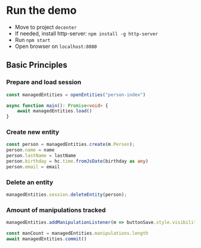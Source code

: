 # Run the demo

- Move to project `decenter`
- If needed, install http-server: `npm install -g http-server`
- Run `npm start`
- Open browser on `localhost:8080`

## Basic Principles

### Prepare and load session

```typescript
const managedEntities = openEntities("person-index")

async function main(): Promise<void> {
    await managedEntities.load()
}
```

### Create new entity

```typescript
const person = managedEntities.create(m.Person);
person.name = name
person.lastName = lastName
person.birthday = hc.time.fromJsDate(birthday as any)
person.email = email
```

### Delete an entity

```typescript
managedEntities.session.deleteEntity(person);
```

### Amount of manipulations tracked
```typescript
managedEntities.addManipulationListener(m => buttonSave.style.visibility = "visible")

const manCount = managedEntities.manipulations.length
await managedEntities.commit()


```
